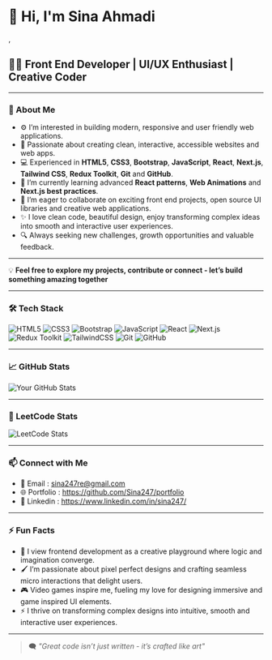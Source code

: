 # 👋 Hi, I'm Sina Ahmadi
,
## 👩‍💻 Front End Developer | UI/UX Enthusiast | Creative Coder

---

### 🚀 About Me

- ⚙️ I’m interested in building modern, responsive and user friendly web applications.
- 🤩 Passionate about creating clean, interactive, accessible websites and web apps.
- 💻 Experienced in **HTML5**, **CSS3**, **Bootstrap**, **JavaScript**, **React**, **Next.js**, **Tailwind CSS**, **Redux Toolkit**, **Git** and **GitHub**.
- 🌱 I’m currently learning advanced **React patterns**, **Web Animations** and **Next.js best practices**.
- 💞 I’m eager to collaborate on exciting front end projects, open source UI libraries and creative web applications.
- ✨ I love clean code, beautiful design, enjoy transforming complex ideas into smooth and interactive user experiences.
- 🔍 Always seeking new challenges, growth opportunities and valuable feedback.

---

💡 **Feel free to explore my projects, contribute or connect - let’s build something amazing together**

---

### 🛠️ Tech Stack

![HTML5](https://img.shields.io/badge/HTML5-E34F26?style=flat-square&logo=html5&logoColor=white)
![CSS3](https://img.shields.io/badge/CSS3-1572B6?style=flat-square&logo=css3&logoColor=white)
![Bootstrap](https://img.shields.io/badge/Bootstrap-7952B3?style=flat-square&logo=bootstrap&logoColor=white)
![JavaScript](https://img.shields.io/badge/JavaScript-F7DF1E?style=flat-square&logo=javascript&logoColor=black)
![React](https://img.shields.io/badge/React-61DAFB?style=flat-square&logo=react&logoColor=black)
![Next.js](https://img.shields.io/badge/Next.js-000000?style=flat-square&logo=next.js&logoColor=white)
![Redux Toolkit](https://img.shields.io/badge/Redux--Toolkit-764ABC?style=flat-square&logo=redux&logoColor=white)
![TailwindCSS](https://img.shields.io/badge/TailwindCSS-06B6D4?style=flat-square&logo=tailwind-css&logoColor=white)
![Git](https://img.shields.io/badge/Git-F05032?style=flat-square&logo=git&logoColor=white)
![GitHub](https://img.shields.io/badge/GitHub-181717?style=flat-square&logo=github&logoColor=white)

---

### 📈 GitHub Stats

![Your GitHub Stats](https://github-readme-stats.vercel.app/api?username=Sina247&show_icons=true&theme=tokyonight)

---

### 🧠 LeetCode Stats

![LeetCode Stats](https://leetcard.jacoblin.cool/Sina247?theme=catppuccinMocha&font=Kanit&ext=contest)

---

### 📫 Connect with Me

- 📧 Email : sina247re@gmail.com
- 🌐 Portfolio : https://github.com/Sina247/portfolio
- 💼 Linkedin : https://www.linkedin.com/in/sina247/

---

### ⚡ Fun Facts

- 🧠 I view frontend development as a creative playground where logic and imagination converge.
- 🖌️ I’m passionate about pixel perfect designs and crafting seamless micro interactions that delight users.
- 🎮 Video games inspire me, fueling my love for designing immersive and game inspired UI elements.
- ⚡ I thrive on transforming complex designs into intuitive, smooth and interactive user experiences.

---

>  🗨️ *"Great code isn’t just written - it’s crafted like art"*
